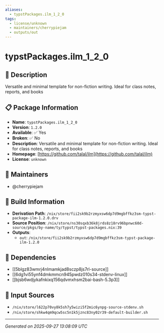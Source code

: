 ```yaml
---
aliases:
  - typstPackages.ilm_1_2_0
tags:
  - license/unknown
  - maintainers/cherrypiejam
  - outputs/out
---
```


# typstPackages.ilm_1_2_0

## 📝 Description

Versatile and minimal template for non-fiction writing. Ideal for class notes, reports, and books

## 📋 Package Information

- **Name**: `typstPackages.ilm_1_2_0`
- **Version**: `1.2.0`
- **Available**: ✅ Yes
- **Broken**: ✅ No
- **Description**: Versatile and minimal template for non-fiction writing. Ideal for class notes, reports, and books
- **Homepage**: [https://github.com/talal/ilm](https://github.com/talal/ilm)
- **License**: `unknown`
## 👥 Maintainers

- @cherrypiejam


## 🔧 Build Information

- **Derivation Path**: `/nix/store/fii2sk9b2rzmyxsw6dp7d9mgbffkz3sm-typst-package-ilm-1.2.0.drv`
- **Source Position**: `/nix/store/ns30sqxb36k8jrds8z18rv96bpnwc60d-source/pkgs/by-name/ty/typst/typst-packages.nix:39`
- **Outputs**:
  - `out`:  `/nix/store/fii2sk9b2rzmyxsw6dp7d9mgbffkz3sm-typst-package-ilm-1.2.0`

## 🔗 Dependencies

- [[5blgz83wmrj4nlmamkjad8sczp8js7rl-source]]
- [[6dg1vi55ynf4dmkmmcn945pwdz010s34-stdenv-linux]]
- [[bjsb6wdjykafnkixq156qdvmxhsm2bai-bash-5.3p3]]

## 📁 Input Sources

- `/nix/store/l622p70vy8k5sh7y5wizi5f2mic6ynpg-source-stdenv.sh`
- `/nix/store/shkw4qm9qcw5sc5n1k5jznc83ny02r39-default-builder.sh`

---
*Generated on 2025-09-27 13:08:09 UTC*
